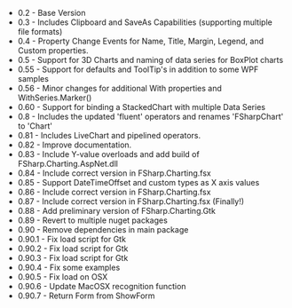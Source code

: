 * 0.2 - Base Version
* 0.3 - Includes Clipboard and SaveAs Capabilities (supporting multiple file formats)
* 0.4 - Property Change Events for Name, Title, Margin, Legend, and Custom properties.
* 0.5 - Support for 3D Charts and naming of data series for BoxPlot charts
* 0.55 - Support for defaults and ToolTip's in addition to some WPF samples
* 0.56 - Minor changes for additional With properties and WithSeries.Marker()
* 0.60 - Support for binding a StackedChart with multiple Data Series
* 0.8 - Includes the updated 'fluent' operators and renames 'FSharpChart' to 'Chart'
* 0.81 - Includes LiveChart and pipelined operators.
* 0.82 - Improve documentation.
* 0.83 - Include Y-value overloads and add build of FSharp.Charting.AspNet.dll
* 0.84 - Include correct version in FSharp.Charting.fsx
* 0.85 - Support DateTimeOffset and custom types as X axis values
* 0.86 - Include correct version in FSharp.Charting.fsx
* 0.87 - Include correct version in FSharp.Charting.fsx (Finally!)
* 0.88 - Add preliminary version of FSharp.Charting.Gtk
* 0.89 - Revert to multiple nuget packages
* 0.90 - Remove dependencies in main package
* 0.90.1 - Fix load script for Gtk
* 0.90.2 - Fix load script for Gtk
* 0.90.3 - Fix load script for Gtk
* 0.90.4 - Fix some examples 
* 0.90.5 - Fix load on OSX
* 0.90.6 - Update MacOSX recognition function
* 0.90.7 - Return Form from ShowForm